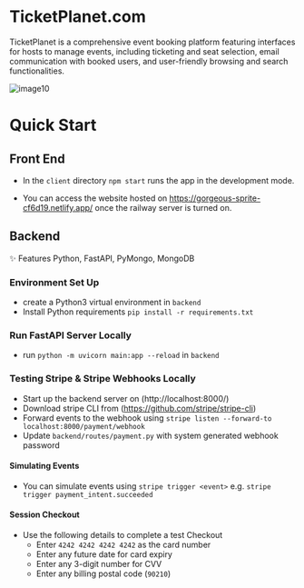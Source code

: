# TicketPlanet.com 

TicketPlanet is a comprehensive event booking platform featuring interfaces for hosts to manage events, including ticketing and seat selection, email communication with booked users, and user-friendly browsing and search functionalities.

![image10](https://github.com/Yuanda-Dong/TicketPlanet/assets/37124273/45300b08-1f3d-4c01-b282-714160882aa1)

# Quick Start

## Front End

- In the `client` directory `npm start` runs the app in the development mode.

- You can access the website hosted on https://gorgeous-sprite-cf6d19.netlify.app/ once the railway server is turned on.

## Backend
✨ Features Python, FastAPI, PyMongo, MongoDB

### Environment Set Up
- create a Python3 virtual environment in `backend`
- Install Python requirements `pip install -r requirements.txt`

### Run FastAPI Server Locally 
- run `python -m uvicorn main:app --reload` in `backend`

### Testing Stripe & Stripe Webhooks Locally
- Start up the backend server on (http://localhost:8000/)
- Download stripe CLI from (https://github.com/stripe/stripe-cli)
- Forward events to the webhook using `stripe listen --forward-to localhost:8000/payment/webhook`
- Update `backend/routes/payment.py` with system generated webhook password

#### Simulating Events
- You can simulate events using `stripe trigger <event>` e.g. `stripe trigger payment_intent.succeeded`
    
#### Session Checkout 
- Use the following details to complete a test Checkout 
  - Enter `4242 4242 4242 4242` as the card number
  - Enter any future date for card expiry
  - Enter any 3-digit number for CVV
  - Enter any billing postal code (`90210`)
